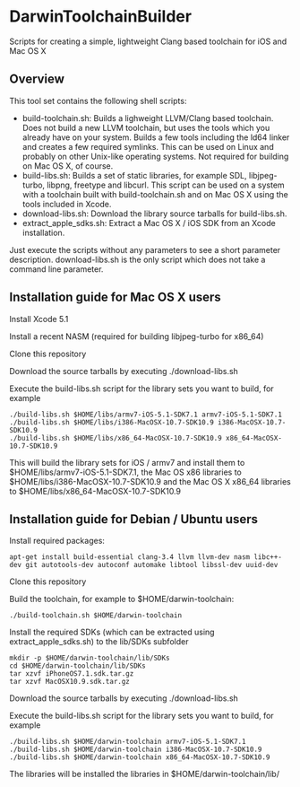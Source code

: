 DarwinToolchainBuilder
======================

Scripts for creating a simple, lightweight Clang based toolchain for iOS and Mac OS X

Overview
--------
This tool set contains the following shell scripts:
* build-toolchain.sh: Builds a lighweight LLVM/Clang based toolchain. Does not build a new LLVM toolchain, but uses the tools which you already have on your system. Builds a few tools including the ld64 linker and creates a few required symlinks. This can be used on Linux and probably on other Unix-like operating systems. Not required for building on Mac OS X, of course.
* build-libs.sh: Builds a set of static libraries, for example SDL, libjpeg-turbo, libpng, freetype and libcurl. This script can be used on a system with a toolchain built with build-toolchain.sh and on Mac OS X using the tools included in Xcode.
* download-libs.sh: Download the library source tarballs for build-libs.sh.
* extract_apple_sdks.sh: Extract a Mac OS X / iOS SDK from an Xcode installation.

Just execute the scripts without any parameters to see a short parameter description. download-libs.sh is the only script which does not take a command line parameter.

Installation guide for Mac OS X users
-------------------------------------
Install Xcode 5.1

Install a recent NASM (required for building libjpeg-turbo for x86_64)

Clone this repository

Download the source tarballs by executing ./download-libs.sh

Execute the build-libs.sh script for the library sets you want to build, for example

    ./build-libs.sh $HOME/libs/armv7-iOS-5.1-SDK7.1 armv7-iOS-5.1-SDK7.1
    ./build-libs.sh $HOME/libs/i386-MacOSX-10.7-SDK10.9 i386-MacOSX-10.7-SDK10.9
    ./build-libs.sh $HOME/libs/x86_64-MacOSX-10.7-SDK10.9 x86_64-MacOSX-10.7-SDK10.9

This will build the library sets for iOS / armv7 and install them to $HOME/libs/armv7-iOS-5.1-SDK7.1, the Mac OS x86 libraries to $HOME/libs/i386-MacOSX-10.7-SDK10.9 and the Mac OS X x86_64 libraries to $HOME/libs/x86_64-MacOSX-10.7-SDK10.9

Installation guide for Debian / Ubuntu users
--------------------------------------------
Install required packages:

    apt-get install build-essential clang-3.4 llvm llvm-dev nasm libc++-dev git autotools-dev autoconf automake libtool libssl-dev uuid-dev

Clone this repository

Build the toolchain, for example to $HOME/darwin-toolchain:

    ./build-toolchain.sh $HOME/darwin-toolchain

Install the required SDKs (which can be extracted using extract_apple_sdks.sh) to the lib/SDKs subfolder

    mkdir -p $HOME/darwin-toolchain/lib/SDKs
    cd $HOME/darwin-toolchain/lib/SDKs
    tar xzvf iPhoneOS7.1.sdk.tar.gz
    tar xzvf MacOSX10.9.sdk.tar.gz

Download the source tarballs by executing ./download-libs.sh

Execute the build-libs.sh script for the library sets you want to build, for example

    ./build-libs.sh $HOME/darwin-toolchain armv7-iOS-5.1-SDK7.1
    ./build-libs.sh $HOME/darwin-toolchain i386-MacOSX-10.7-SDK10.9
    ./build-libs.sh $HOME/darwin-toolchain x86_64-MacOSX-10.7-SDK10.9

The libraries will be installed the libraries in $HOME/darwin-toolchain/lib/<target descriptors>

